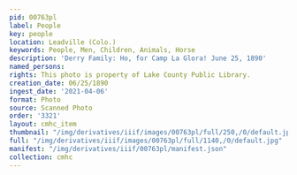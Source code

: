 ```yaml
---
pid: 00763pl
label: People
key: people
location: Leadville (Colo.)
keywords: People, Men, Children, Animals, Horse
description: 'Derry Family: Ho, for Camp La Glora! June 25, 1890'
named_persons: 
rights: This photo is property of Lake County Public Library.
creation_date: 06/25/1890
ingest_date: '2021-04-06'
format: Photo
source: Scanned Photo
order: '3321'
layout: cmhc_item
thumbnail: "/img/derivatives/iiif/images/00763pl/full/250,/0/default.jpg"
full: "/img/derivatives/iiif/images/00763pl/full/1140,/0/default.jpg"
manifest: "/img/derivatives/iiif/00763pl/manifest.json"
collection: cmhc
---
```

